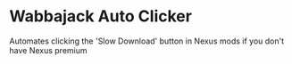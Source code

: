 # Wabbajack Auto Clicker
Automates clicking the 'Slow Download' button in Nexus mods if you don't have Nexus premium